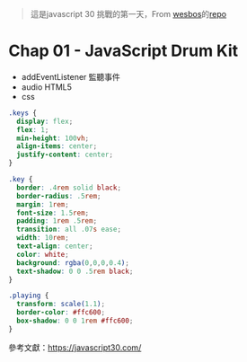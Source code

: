 > 這是javascript 30 挑戰的第一天，From [wesbos](https://twitter.com/wesbos)的[repo](https://github.com/wesbos/JavaScript30)

# Chap 01 - JavaScript Drum Kit

* addEventListener 監聽事件
* audio HTML5
* css

```CSS
.keys {
  display: flex;
  flex: 1;
  min-height: 100vh;
  align-items: center;
  justify-content: center;
}

.key {
  border: .4rem solid black;
  border-radius: .5rem;
  margin: 1rem;
  font-size: 1.5rem;
  padding: 1rem .5rem;
  transition: all .07s ease;
  width: 10rem;
  text-align: center;
  color: white;
  background: rgba(0,0,0,0.4);
  text-shadow: 0 0 .5rem black;
}

.playing {
  transform: scale(1.1);
  border-color: #ffc600;
  box-shadow: 0 0 1rem #ffc600;
}
```

參考文獻：https://javascript30.com/
